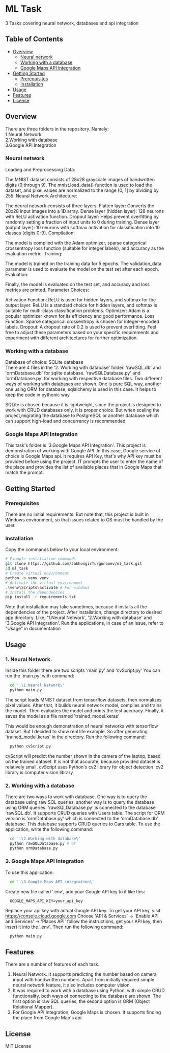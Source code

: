 # ML Task

3 Tasks covering neural network, databases and api integration

## Table of Contents

- [Overview](#overview)
  - [Neural network](#neuralnetwork)
  - [Working with a database](#workingwithadatabase)
  - [Google Maps API integration](#googlemapsapiintegration)
- [Getting Started](#getting-started)
  - [Prerequisites](#prerequisites)
  - [Installation](#installation)
- [Usage](#usage)
- [Features](#features)
- [License](#license)

## Overview

  There are three folders in the repository. Namely:<br>
  1.Neural Network<br>
  2.Working with database<br>
  3.Google API Integration
  
### Neural network
Loading and Preprocessing Data:

The MNIST dataset consists of 28x28 grayscale images of handwritten digits (0 through 9). The mnist.load_data() function is used to load the dataset, and pixel values are normalized to the range [0, 1] by dividing by 255.
Neural Network Architecture:

The neural network consists of three layers:
Flatten layer: Converts the 28x28 input images into a 1D array.
Dense layer (hidden layer): 128 neurons with ReLU activation function.
Dropout layer: Helps prevent overfitting by randomly setting a fraction of input units to 0 during training.
Dense layer (output layer): 10 neurons with softmax activation for classification into 10 classes (digits 0-9).
Compilation:

The model is compiled with the Adam optimizer, sparse categorical crossentropy loss function (suitable for integer labels), and accuracy as the evaluation metric.
Training:

The model is trained on the training data for 5 epochs. The validation_data parameter is used to evaluate the model on the test set after each epoch.
Evaluation:

Finally, the model is evaluated on the test set, and accuracy and loss metrics are printed.
Parameter Choices:

Activation Function: ReLU is used for hidden layers, and softmax for the output layer. ReLU is a standard choice for hidden layers, and softmax is suitable for multi-class classification problems.
Optimizer: Adam is a popular optimizer known for its efficiency and good performance.
Loss Function: Sparse categorical crossentropy is chosen for integer-encoded labels.
Dropout: A dropout rate of 0.2 is used to prevent overfitting.
Feel free to adjust these parameters based on your specific requirements and experiment with different architectures for further optimization.

### Working with a database
Database of choice: SQLite database<br>
There are 4 files in the '2. Working with database' folder.
'rawSQL.db' and 'ormDatabase.db' for sqlite database.
'rawSQLDatabase.py' and 'ormDatabase.py' for working with respective database files.
Two different ways of working with databases are shown. 
One is pure SQL way, another one using ORM for database, sqlalchemy is used in this case.
It helps to keep the code in pythonic way

SQLite is chosen because it is lightweight, since the project is designed to work with
CRUD databases only, it is proper choice. But when scaling the project,migrating the database to PostgreSQL or another database which can support
high-load and concurrency is recommended.

### Google Maps API Integration
This task's folder is '3.Google Maps API Integration'.
This project is demonstration of working with Google API.
In this case, Google service of choice is Google Maps api.
It requires API Key, that's why API key must be provided before using the project.
IT prompts the user to enter the name of the place and provides the list of available
places that in Google Maps that match the prompt.
## Getting Started

### Prerequisites

There are no initial requirements. But note that, this project is built in Windows environment, so that
issues related to OS must be handled by the user.

### Installation

Copy the commands below to your local environment:

```bash
# Example installation commands
git clone https://github.com/JakhongirTurgunboev/ml_task.git
cd ml_task
# Create virtual environment
python -m venv venv
# Activate the virtual environment
.\venv\Scripts\activate # For windows
# Install the dependencies
pip install -r requirements.txt
```

Note that installation may take sometimes, because it installs all the dependencies of the project.
After installation, change directory to desired app directory. Like, '1.Neural Network', 
'2.Working with database' and '3.Google API Integration'.
Run the applications, in case of an issue, refer to "Usage" in documentation

## Usage
### 1. Neural Network.<br>
Inside this folder there are two scripts 'main.py' and 'cvScript.py'
You can run the 'main.py' with command:
```bash
  cd '.\1.Neural Network\'
  python main.py
```
The script loads MNIST dataset from tensorflow datasets, then normalizes pixel values.
After that, it builds neural network model, compiles and trains the model. Then evaluates the model and prints the test accuracy.
Finally, it saves the model as a file named 'trained_model.keras'

This would be enough demonstration of neural networks with tensorflow dataset. But I decided to show real life example.
So after generating 'trained_model.keras' in the directory. Run the following command:
```bash
  python cvScript.py
```
cvScript will predict the number shown in the camera of the laptop, based on the trained dataset.
It is not that accurate, because provided dataset is relatively small. cvScript uses Python's cv2 library for 
object detection. cv2 library is computer vision library.
<br>

### 2. Working with a database <br>
There are two ways to work with database. One way is to query the database using raw SQL queries, 
another way is to query the database using ORM queries. 'rawSQLDatabase.py' is connected to the database
'rawSQL.db'. It supports CRUD queries with Users table. The script for ORM version is 
'ormDatabase.py' which is connected to the 'ormDatabase.db' database. This database supports CRUD queries 
to Cars table. To use the application, write the following command:
```bash
  cd '.\2.Working with database\'
  python rawSQLDatabase.py # or
  python ormDatabase.py
```

### 3. Google Maps API Integration
To use this application:
```bash
  cd '.\3.Google Maps API integration\'
```
Create new file called '.env', add your Google API key to it like this:
```env
  GOOGLE_MAPS_API_KEY=your_api_key
```
Replace your api key with actual Google API key. To get your API key, visit https://console.cloud.google.com
Choose 'API & Services' -> 'Enable API and Services' -> 'Places API' follow the instructions, get your API key, then 
insert it into the '.env'. Then run the following command:
```bash
  python main.py
```
## Features
There are a number of features of each task.
1. Neural Network. It supports predicting the number based on camera input with handwritten numbers.
Apart from initially required simple neural network feature, it also includes computer vision.
2. It was required to work with a database using Python, with simple CRUD functionality, both ways of connecting 
to the database are shown. The first option is raw SQL queries, the second option is ORM (Object Relational Mapper).
3. For Google API Integration, Google Maps is chosen. It supports finding the place from Google Map's api. 


## License
MIT License
